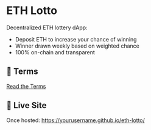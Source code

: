 # ETH Lotto

Decentralized ETH lottery dApp:
- Deposit ETH to increase your chance of winning
- Winner drawn weekly based on weighted chance
- 100% on-chain and transparent

## 📜 Terms
[Read the Terms](terms.html)

## 🚀 Live Site
Once hosted: https://yourusername.github.io/eth-lotto/
